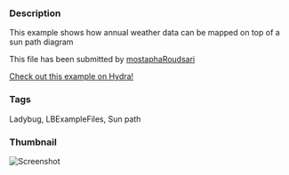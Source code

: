 ### Description 
This example shows how annual weather data can be mapped on top of a sun path diagram

This file has been submitted by [mostaphaRoudsari](https://github.com/mostaphaRoudsari)

[Check out this example on Hydra!](http://hydrashare.github.io/hydra/viewer?owner=mostaphaRoudsari&fork=hydra_1&id=Mapping_annual_data_on_sun_path)
### Tags 
Ladybug, LBExampleFiles, Sun path
### Thumbnail 
![Screenshot](https://raw.githubusercontent.com/mostaphaRoudsari/hydra/master/Mapping_annual_data_on_sun_path/thumbnail.png)

